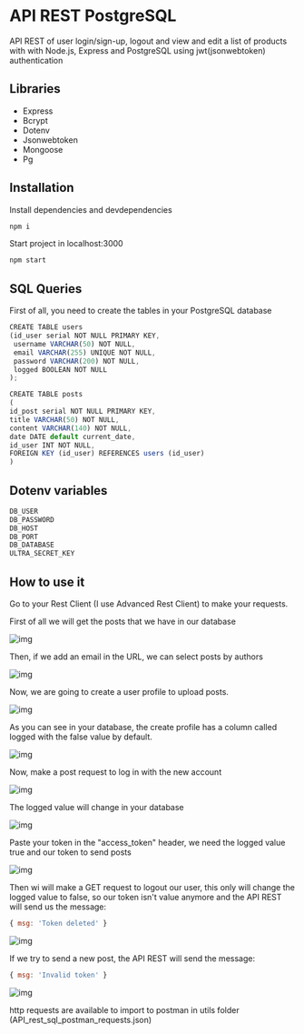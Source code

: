 # API REST PostgreSQL

API REST of user login/sign-up, logout and view and edit a list of products with with Node.js, Express and PostgreSQL using jwt(jsonwebtoken) authentication

## Libraries

- Express
- Bcrypt
- Dotenv
- Jsonwebtoken
- Mongoose
- Pg

## Installation

Install dependencies and devdependencies
```javascript
npm i 
```

Start project in localhost:3000
```javascript
npm start
```

## SQL Queries

First of all, you need to create the tables in your PostgreSQL database

```javascript
CREATE TABLE users
(id_user serial NOT NULL PRIMARY KEY,
 username VARCHAR(50) NOT NULL,
 email VARCHAR(255) UNIQUE NOT NULL,
 password VARCHAR(200) NOT NULL,
 logged BOOLEAN NOT NULL
);
```

```javascript
CREATE TABLE posts
(
id_post serial NOT NULL PRIMARY KEY,
title VARCHAR(50) NOT NULL,
content VARCHAR(140) NOT NULL,
date DATE default current_date,
id_user INT NOT NULL,
FOREIGN KEY (id_user) REFERENCES users (id_user)
)
```

## Dotenv variables

```javascript
DB_USER
DB_PASSWORD
DB_HOST
DB_PORT
DB_DATABASE
ULTRA_SECRET_KEY
```

## How to use it

Go to your Rest Client (I use Advanced Rest Client) to make your requests.

First of all we will get the posts that we have in our database

![img](./assets/gif1.gif)

Then, if we add an email in the URL, we can select posts by authors

![img](./assets/gif2.gif)

Now, we are going to create a user profile to upload posts.

![img](./assets/gif3.gif)

As you can see in your database, the create profile has a column called logged with the false value by default.

![img](./assets/loggedfalse.png)

Now, make a post request to log in with the new account

![img](./assets/gif4.gif)

The logged value will change in your database

![img](./assets/loggedtrue.png)

Paste your token in the "access_token" header, we need the logged value true and our token to send posts

![img](./assets/gif5.gif)

Then wi will make a GET request to logout our user, this only will change the logged value to false, so our token isn't value anymore and the API REST will send us the message:

```javascript
{ msg: 'Token deleted' }
```

![img](./assets/gif6.gif)

If we try to send a new post, the API REST will send the message:

```javascript
{ msg: 'Invalid token' }
```

![img](./assets/gif7.gif)

http requests are available to import to postman in utils folder (API_rest_sql_postman_requests.json)